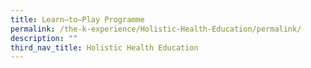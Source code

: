 ```yaml
---
title: Learn–to–Play Programme
permalink: /the-k-experience/Holistic-Health-Education/permalink/
description: ""
third_nav_title: Holistic Health Education
---
```

